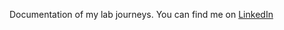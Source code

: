 Documentation of my lab journeys. You can find me on [LinkedIn](https://www.linkedin.com/in/marcel-van-leeuwen-933328343/)